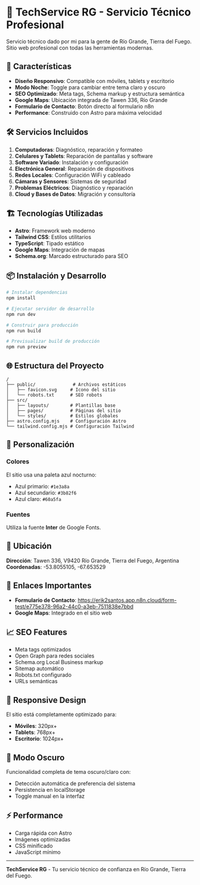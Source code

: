# 🔧 TechService RG - Servicio Técnico Profesional

Servicio técnico dado por mi para la gente de Río Grande, Tierra del Fuego.
Sitio web profesional con todas las herramientas modernas.

## 🚀 Características

- **Diseño Responsivo**: Compatible con móviles, tablets y escritorio
- **Modo Noche**: Toggle para cambiar entre tema claro y oscuro
- **SEO Optimizado**: Meta tags, Schema markup y estructura semántica
- **Google Maps**: Ubicación integrada de Tawen 336, Río Grande
- **Formulario de Contacto**: Botón directo al formulario n8n
- **Performance**: Construido con Astro para máxima velocidad

## 🛠️ Servicios Incluidos

1. **Computadoras**: Diagnóstico, reparación y formateo
2. **Celulares y Tablets**: Reparación de pantallas y software
3. **Software Variado**: Instalación y configuración
4. **Electrónica General**: Reparación de dispositivos
5. **Redes Locales**: Configuración WiFi y cableado
6. **Cámaras y Sensores**: Sistemas de seguridad
7. **Problemas Eléctricos**: Diagnóstico y reparación
8. **Cloud y Bases de Datos**: Migración y consultoría

## 🏗️ Tecnologías Utilizadas

- **Astro**: Framework web moderno
- **Tailwind CSS**: Estilos utilitarios
- **TypeScript**: Tipado estático
- **Google Maps**: Integración de mapas
- **Schema.org**: Marcado estructurado para SEO

## 📦 Instalación y Desarrollo

```bash
# Instalar dependencias
npm install

# Ejecutar servidor de desarrollo
npm run dev

# Construir para producción
npm run build

# Previsualizar build de producción
npm run preview
```

## 🌐 Estructura del Proyecto

```
/
├── public/              # Archivos estáticos
│   ├── favicon.svg     # Icono del sitio
│   └── robots.txt      # SEO robots
├── src/
│   ├── layouts/        # Plantillas base
│   ├── pages/          # Páginas del sitio
│   └── styles/         # Estilos globales
├── astro.config.mjs    # Configuración Astro
└── tailwind.config.mjs # Configuración Tailwind
```

## 🎨 Personalización

### Colores
El sitio usa una paleta azul nocturno:
- Azul primario: `#1e3a8a`
- Azul secundario: `#3b82f6`
- Azul claro: `#60a5fa`

### Fuentes
Utiliza la fuente **Inter** de Google Fonts.

## 📍 Ubicación

**Dirección**: Tawen 336, V9420 Río Grande, Tierra del Fuego, Argentina  
**Coordenadas**: -53.8055105, -67.653529

## 🔗 Enlaces Importantes

- **Formulario de Contacto**: https://erik2santos.app.n8n.cloud/form-test/e775e378-96a2-44c0-a3eb-7511838e7bbd
- **Google Maps**: Integrado en el sitio web

## 📈 SEO Features

- Meta tags optimizados
- Open Graph para redes sociales
- Schema.org Local Business markup
- Sitemap automático
- Robots.txt configurado
- URLs semánticas

## 📱 Responsive Design

El sitio está completamente optimizado para:
- **Móviles**: 320px+
- **Tablets**: 768px+
- **Escritorio**: 1024px+

## 🌙 Modo Oscuro

Funcionalidad completa de tema oscuro/claro con:
- Detección automática de preferencia del sistema
- Persistencia en localStorage
- Toggle manual en la interfaz

## ⚡ Performance

- Carga rápida con Astro
- Imágenes optimizadas
- CSS minificado
- JavaScript mínimo

---

**TechService RG** - Tu servicio técnico de confianza en Río Grande, Tierra del Fuego.

